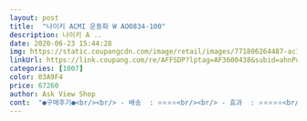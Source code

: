 ```yaml
---
layout: post 
title:  "나이키 ACMI 운동화 W AO0834-100" 
description: 나이키 A ..
date: 2020-06-23 15:44:28 
img: https://static.coupangcdn.com/image/retail/images/771806264487-ac188e8c-a6c4-45f4-9b49-8c227b2b0acd.jpg 
linkUrl: https://link.coupang.com/re/AFFSDP?lptag=AF3600438&subid=ahnPublicAsk&pageKey=1464736752&itemId=2519145706&vendorItemId=70512059601&traceid=V0-113-d1cc89b7f0bed41f 
categories: [1007] 
color: 03A9F4 
price: 67260 
author: Ask View Shop 
cont:  "●구매후기●<br/><br/> - 배송  : ⭐️⭐️⭐️⭐️<br/><br/> - 효과  : ⭐️⭐️⭐️⭐️⭐️<br/>5.<br/>13일기준 / 80660원<br/>▶️ 총평<br/>✅가격 <br/> - 보통<br/>✅구매 이유<br/>✅구매 후기 <br/> - 만족 합니다 ♡<br/>✅배송 시간 <br/> - 로켓배송<br/>✅특징  and amp; 장점<br/>❤️ 도움이 돼셨으면 도움이 돼요 눌러주세요❤️<br/>❤️ 솔직 후기 ❤️<br/>동생에게 선물로 주려고 사서 보냈어요<br/>런닝화라서 일단 엄청 가벼워요 그리고 가죽재질이 아니고 휠라는 아예 가죽인데 이건 좀 통풍도 잘 되는거 같네요 헬스할때나 조강할때나 배드민턴할때나 잘 애용할꺼같아요 <br/>로켓배송이라 자기전 주문하고 오늘 4시쯤 ? 받았습니당<br/>로켓배송이라 하루만에 받았습니당 ㅎㅎ 하지만 비닐로만 딸랑와서 좀 속상했어요 ㅠ 배송은 빨라서 마음에 들었지만 다음에는 박스에 좀 주셨으면 하는 바램이네요<br/>모두 좋은 하루 되시고 좋은 제품만 구매 하시길✨<br/>안녕 하세요 :) 제 후기를 보고 모두 구매전에 도움이 되셨으면 해요 !<br/>이거 혹시 정품 아닌가요? 아님 불량품을 싸게 파는 건가요? 불량 방품 들어 온게 저한테 혹시 온건가요?<br/>저희 대학교가 실내운동화랑 실외 운동화를 따로 사야해서 나이키 제품중 좋은거 없나 찾다가 가격도 저렴하고 한번도 본적없는 산발같아서 일단 후기가 없지만 겟 ! 했습니다 ㅎㅎ<br/>제 상품평을 끝까지 읽어 주셔서 감사합니다 :)<br/>제가 운동선수라 조깅화가 필요했는데 진짜 착용감 좋고 가볍고 만약 다시 사야된다년 살 의향 200 % !!!!<br/>제가 진짜 나이키 매니아라서 나이키 신발들을 거의 다 진짜 좋아하는데 다른제품들은 에어가 많고 에어가 없더라도 좀 비싸구 쿠팡은 8만원대이고 로켓배송이니 바로 결제했어요 정말 가벼워요 일단 내일 런닝이나 조깅할때 느껴지겠지만 운동할 때 신어봐야 확실히 알꺼같지만 일단 저는 광장히 만족해요 ㅎㅎ<br/>코로나땜시 운동 못한다면서 우울해 하더니 결국 집안에 런닝 머쉰을 샀는데 그때 신고 뛴다고 하네요<br/>통기도 잘 되어서 그나마 덜 덥구요... <br/>ㅋ<br/>편하고 가벼워서 완죤 맘에 든데요^^<br/>" 
---
```

